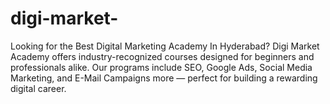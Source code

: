 # digi-market-
Looking for the Best Digital Marketing Academy In Hyderabad? Digi Market Academy offers industry-recognized courses designed for beginners and professionals alike. Our programs include SEO, Google Ads, Social Media Marketing, and E-Mail Campaigns more — perfect for building a rewarding digital career.
